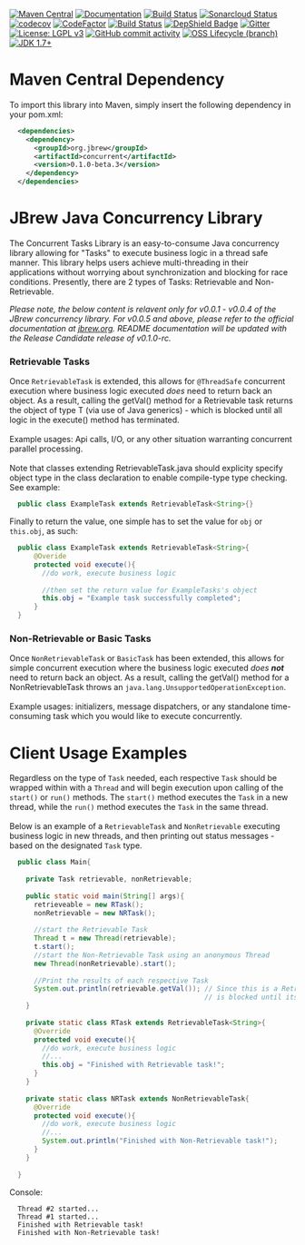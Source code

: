 [![Maven Central](https://img.shields.io/maven-central/v/org.jbrew/concurrent.svg?label=Maven%20Central)](https://search.maven.org/search?q=g:%22org.jbrew%22%20AND%20a:%22jbrew-parent%22)
[![Documentation](https://img.shields.io/badge/documentation-jbrew.org-000)](https://jbrew.org)
[![Build Status](https://codebuild.us-east-1.amazonaws.com/badges?uuid=eyJlbmNyeXB0ZWREYXRhIjoiREpyWjkrdUNEODlGOWQvUExFVy9DNWdmWkRIZCs2ZGpJN0NDb3I5SW83SmRPbE9xSVlRcitqSi95NHUxc2JDeUowT3gyc2Y3K21ZSGpPbTNGREhScHRjPSIsIml2UGFyYW1ldGVyU3BlYyI6ImhIcG8rd1hGL0FJK2JBalAiLCJtYXRlcmlhbFNldFNlcmlhbCI6MX0%3D&branch=master)](https://aws.amazon.com/codebuild/)
[![Sonarcloud Status](https://sonarcloud.io/api/project_badges/measure?project=org.jbrew:jbrew-parent&metric=alert_status)](https://sonarcloud.io/dashboard?id=org.jbrew:jbrew-parent)
[![codecov](https://codecov.io/gh/nealkumar/JBrew/branch/master/graph/badge.svg)](https://codecov.io/gh/nealkumar/JBrew)
[![CodeFactor](https://www.codefactor.io/repository/github/nealkumar/jbrew/badge)](https://www.codefactor.io/repository/github/nealkumar/jbrew)
[![Build Status](https://travis-ci.com/nealkumar/JBrew.svg?branch=master)](https://travis-ci.com/nealkumar/JBrew)
[![DepShield Badge](https://depshield.sonatype.org/badges/nealkumar/JBrew/depshield.svg)](https://depshield.github.io)
[![Gitter](https://img.shields.io/gitter/room/DAVFoundation/DAV-Contributors.svg?style=flat-square)](https://gitter.im/Concurrent-Tasks/community)
[![License: LGPL v3](https://img.shields.io/badge/License-LGPL%20v3-blue.svg)](https://www.gnu.org/licenses/lgpl-3.0)
[![GitHub commit activity](https://img.shields.io/github/commit-activity/y/nealkumar/JBrew)](https://github.com/nealkumar/JBrew/pulse)
[![OSS Lifecycle (branch)](https://img.shields.io/osslifecycle/nealkumar/JBrew?color=yellow)](https://github.com/Netflix/osstracker)
[![JDK 1.7+](https://img.shields.io/badge/jdk-1.7%2B-purple)](https://www.oracle.com/java/technologies/javase-jdk13-downloads.html)
# Maven Central Dependency
To import this library into Maven, simply insert the following dependency in your pom.xml:
```xml
  <dependencies>
    <dependency>
      <groupId>org.jbrew</groupId>
      <artifactId>concurrent</artifactId>
      <version>0.1.0-beta.3</version>
    </dependency>
  </dependencies>
```
# JBrew Java Concurrency Library
The Concurrent Tasks Library is an easy-to-consume Java concurrency library allowing for "Tasks" to execute business logic in a thread safe manner. This library helps users achieve multi-threading in their applications without worrying about synchronization and blocking for race conditions. Presently, there are 2 types of Tasks: Retrievable and Non-Retrievable.

<i>Please note, the below content is relavent only for v0.0.1 - v0.0.4 of the JBrew concurrency library. For v0.0.5 and above, please refer to the official documentation at [jbrew.org](https://jbrew.org/). README documentation will be updated with the Release Candidate release of v0.1.0-rc.</i>
### Retrievable Tasks
Once <code>RetrievableTask</code> is extended, this allows for <code>@ThreadSafe</code> concurrent execution where business logic executed <i>does</i> need to return back an object. As a result, calling the getVal() method for a Retrievable task returns the object of type T (via use of Java generics) - which is blocked until all logic in the execute() method has terminated. 
<br/><br/>
Example usages: Api calls, I/O, or any other situation warranting concurrent parallel processing.
<br/><br/>
Note that classes extending RetrievableTask.java should explicity specify object type in the class declaration to enable compile-type type checking. See example:
```java
  public class ExampleTask extends RetrievableTask<String>{}
```

Finally to return the value, one simple has to set the value for <code>obj</code> or <code>this.obj</code>, as such:

```java
  public class ExampleTask extends RetrievableTask<String>{
      @Overide
      protected void execute(){
        //do work, execute business logic
        
        //then set the return value for ExampleTasks's object
        this.obj = "Example task successfully completed";
      }
  }
```
### Non-Retrievable or Basic Tasks
Once <code>NonRetrievableTask</code> or <code>BasicTask</code> has been extended, this allows for simple concurrent execution where the business logic executed <i>does <b>not</b></i> need to return back an object. As a result, calling the getVal() method for a NonRetrievableTask throws an <code>java.lang.UnsupportedOperationException</code>. 
</br></br>
Example usages: initializers, message dispatchers, or any standalone time-consuming task which you would like to execute concurrently.
# Client Usage Examples
Regardless on the type of <code>Task</code> needed, each respective <code>Task</code> should be wrapped within with a <code>Thread</code> and will begin execution upon calling of the <code>start()</code> or <code>run()</code> methods. The <code>start()</code> method executes the <code>Task</code> in a new thread, while the <code>run()</code> method executes the <code>Task</code> in the same thread.
<br/><br/>Below is an example of a <code>RetrievableTask</code> and <code>NonRetrievable</code> executing business logic in new threads, and then printing out status messages - based on the designated <code>Task</code> type.
```java
  public class Main{
  
    private Task retrievable, nonRetrievable;
    
    public static void main(String[] args){
      retrieveable = new RTask();
      nonRetrievable = new NRTask();
      
      //start the Retrievable Task
      Thread t = new Thread(retrievable);
      t.start();
      //start the Non-Retrievable Task using an anonymous Thread                   
      new Thread(nonRetrievable).start();
      
      //Print the results of each respective Task
      System.out.println(retrievable.getVal()); // Since this is a RetrievableTask, retrievable.getVal()
                                                // is blocked until its execute() method has completed.
    }
    
    private static class RTask extends RetrievableTask<String>{
      @Override
      protected void execute(){
        //do work, execute business logic
        //...    
        this.obj = "Finished with Retrievable task!";
      }
    }
    
    private static class NRTask extends NonRetrievableTask{
      @Override
      protected void execute(){
        //do work, execute business logic
        //...
        System.out.println("Finished with Non-Retrievable task!");
      }
    } 
    
  }
```
Console:</br>
```
  Thread #2 started...
  Thread #1 started...
  Finished with Retrievable task!
  Finished with Non-Retrievable task!
```
